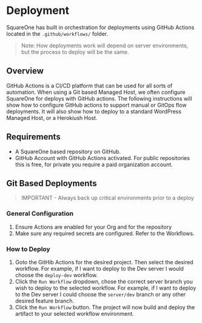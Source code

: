 # Deployment

SquareOne has built in orchestration for deployments using GitHub Actions located in the `.github/workflows/` folder.

> Note: How deployments work will depend on server environments, but the process to deploy will be the same.

## Overview

GitHub Actions is a CI/CD platform that can be used for all sorts of automation. 
When using a Git based Managed Host, we often configure SquareOne for deploys with GitHub actions. 
The following instructions will show how to configure GitHub actions to support manual or GitOps flow deployments.
It will also show how to deploy to a standard WordPress Managed Host, or a Herokiush Host.

## Requirements

* A SquareOne based repository on GitHub.
* GitHub Account with GitHub Actions activated. For public repositories this is free, for private you require a 
  paid organization account.

## Git Based Deployments

> IMPORTANT - Always back up critical environments prior to a deploy

### General Configuration
1. Ensure Actions are enabled for your Org and for the repository
1. Make sure any required secrets are configured. Refer to the Workflows.

### How to Deploy

1. Goto the GitHib Actions for the desired project. Then select the desired workflow. For example, if I want
   to deploy to the Dev server I would choose the `deploy-dev` workflow.
1. Click the `Run Workflow` dropdown, chose the correct server branch you wish to deploy to the selected workflow.  For example, if I want
   to deploy to the Dev server I could choose the `server/dev` branch or any other desired feature branch.
1. Click the `Run Workflow` button. The project will now build and deploy the artifact to your selected workflow environment.
